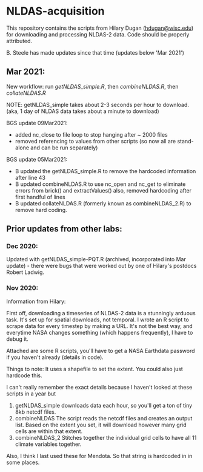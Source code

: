 # NLDAS-acquisition
This repository contains the scripts from Hilary Dugan (hdugan@wisc.edu) for downloading and processing NLDAS-2 data. Code should be properly attributed.

B. Steele has made updates since that time (updates below 'Mar 2021')

## Mar 2021:
New workflow: run *getNLDAS_simple.R*, then *combineNLDAS.R*, then *collateNLDAS.R*

NOTE: getNLDAS_simple takes about 2-3 seconds per hour to download. (aka, 1 day of NLDAS data takes about a minute to download)

BGS update 09Mar2021: 
- added nc_close to file loop to stop hanging after ~ 2000 files
- removed referencing to values from other scripts (so now all are stand-alone and can be run separately)

BGS update 05Mar2021:
- B updated the getNLDAS_simple.R to remove the hardcoded information after line 43
- B updated combineNLDAS.R to use nc_open and nc_get to eliminate errors from brick() and extractValues() also, removed hardcoding after first handful of lines
- B updated collateNLDAS.R (formerly known as combineNLDAS_2.R) to remove hard coding. 


## Prior updates from other labs:

### Dec 2020:
Updated with getNLDAS_simple-PQT.R (archived, incorporated into Mar update) - there were bugs that were worked out by one of Hilary's postdocs Robert Ladwig.

### Nov 2020:
Information from Hilary:

First off, downloading a timeseries of NLDAS-2 data is a stunningly arduous task. It's set up for spatial downloads, not temporal. 
I wrote an R script to scrape data for every timestep by making a URL. It's not the best way, and everytime NASA changes something (which happens frequently), I have to debug it. 

Attached are some R scripts, you'll have to get a NASA Earthdata password if you haven't already (details in code). 

Things to note: It uses a shapefile to set the extent. You could also just hardcode this.

I can't really remember the exact details because I haven't looked at these scripts in a year but
1) getNLDAS_simple downloads data each hour, so you'll get a ton of tiny 8kb netcdf files. 
2) combineNLDAS The script reads the netcdf files and creates an output list. Based on the extent you set, it will download however many grid cells are within that extent. 
3) combineNLDAS_2 Stitches together the individual grid cells to have all 11 climate variables together. 

Also, I think I last used these for Mendota. So that string is hardcoded in in some places.




